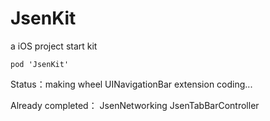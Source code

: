 # JsenKit
a iOS project start kit

```
pod 'JsenKit'
```


Status：making wheel
		  UINavigationBar extension coding...

Already completed：
		  JsenNetworking
		  JsenTabBarController


